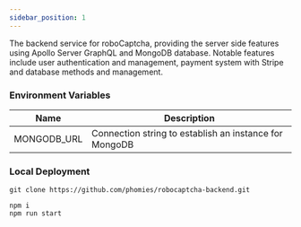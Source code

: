 ```yaml
---
sidebar_position: 1
---
```


The backend service for roboCaptcha, providing the server side features using Apollo Server GraphQL and MongoDB database. Notable features include user authentication and management, payment system with Stripe and database methods and management.

### Environment Variables
| Name        | Description                                            |
| ----------- | ------------------------------------------------------ |
| MONGODB_URL | Connection string to establish an instance for MongoDB |
### Local Deployment
```
git clone https://github.com/phomies/robocaptcha-backend.git

npm i
npm run start
```